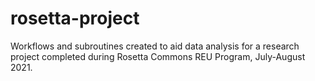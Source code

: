 # rosetta-project
Workflows and subroutines created to aid data analysis for a research project 
completed during Rosetta Commons REU Program, July-August 2021.
